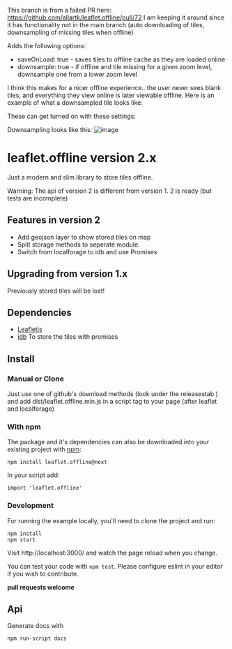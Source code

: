 This branch is from a failed PR here: https://github.com/allartk/leaflet.offline/pull/72
I am keeping it around since it has functionality not in the main branch
(auto downloading of tiles, downsampling of missing tiles when offline)

Adds the following options:
 *   saveOnLoad: true - saves tiles to offline cache as they are loaded online
 *   downsample: true - if offline and tile missing for a given zoom level, downsample one from a lower zoom level 

I think this makes for a nicer offline experience.. the user never sees blank tiles, and everything they view online is later viewable offline.  Here is an example of what a downsampled tile looks like:

These can get turned on with these settings:


Downsampling looks like this:
![image](https://user-images.githubusercontent.com/5757188/122471718-d4527480-cf7c-11eb-92ca-6516f557308e.png)



# leaflet.offline version 2.x

Just a modern and slim library to store tiles offline.


Warning: The api of version 2 is different from version 1. 2 is ready (but tests are incomplete)

## Features in version 2

- Add geojson layer to show stored tiles on map 
- Split storage methods to seperate module. 
- Switch from localforage to idb and use Promises 

## Upgrading from version 1.x

Previously stored tiles will be lost!

## Dependencies

- [Leafletjs](http://leafletjs.com/)
- [idb](https://www.npmjs.com/package/idb) To store the tiles with promises

## Install

### Manual or Clone

Just use one of github's download methods (look under the releasestab ) and add dist/leaflet.offline.min.js in a script tag
to your page (after leaflet and localforage)

### With npm

The package and it's dependencies can also be downloaded into
your existing project with [npm](http://npmjs.com):

```
npm install leaflet.offline@next
```

In your script add:

```
import 'leaflet.offline'
```

### Development

For running the example locally, you'll need to clone the project and run:

```
npm install
npm start
```

Visit http://localhost:3000/ and watch the page reload when you change.

You can test your code with `npm test`. Please configure eslint in your editor if you wish to contribute.

**pull requests welcome**

## Api

Generate docs with

```
npm run-script docs
```
